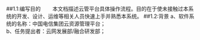 ##1.1:编写目的
&emsp;&emsp;本文档描述云管平台具体操作流程。目的在于使未接触过本系统的开发、设计、运维等相关人员快速上手并熟悉本系统。
##1.2:背景
a、软件系统的名称：中国电信集团云资源管理平台；<br>
b、任务提出者：云网发展部/融合研发部；


